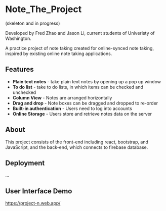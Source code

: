 # Note_The_Project
(skeleton and in progress)

Developed by Fred Zhao and Jason Li, current students of Univeristy of Washington. 

A practice project of note taking created for online-synced note taking, inspired by existing online note taking applications.

## Features
- **Plain text notes** - take plain text notes by opening up a pop up window
- **To do list** - take to do lists, in which items can be checked and unchecked
- **Column View** - Notes are arranged horizontally
- **Drag and drop** - Note boxes can be dragged and dropped to re-order
- **Built-in authentication** - Users need to log into accounts
- **Online Storage** - Users store and retrieve notes data on the server

## About
This project consists of the front-end including react, bootstrap, and JavaScript, and the back-end, which connects to firebase database. 

## Deployment
...

## User Interface Demo
https://project-n.web.app/
